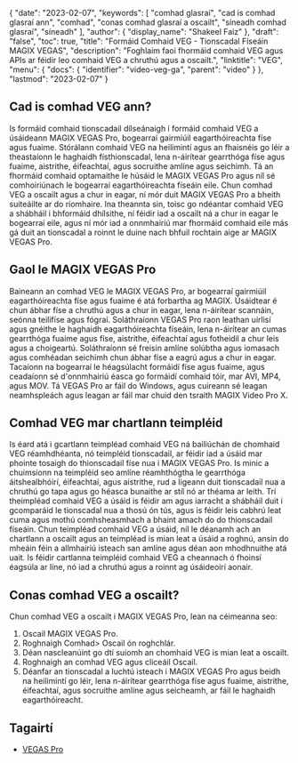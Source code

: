 {
  "date": "2023-02-07",
  "keywords": [
"comhad glasraí",
"cad is comhad glasraí ann",
"comhad",
"conas comhad glasraí a oscailt",
"síneadh comhad glasraí",
"síneadh"
],
  "author": {
    "display_name": "Shakeel Faiz"
},
  "draft": "false",
  "toc": true,
  "title": "Formáid Comhaid VEG - Tionscadal Físeáin MAGIX VEGAS",
  "description": "Foghlaim faoi fhormáid comhaid VEG agus APIs ar féidir leo comhaid VEG a chruthú agus a oscailt.",
  "linktitle": "VEG",
  "menu": {
    "docs": {
      "identifier": "video-veg-ga",
      "parent": "video"
}
},
  "lastmod": "2023-02-07"
}

## Cad is comhad VEG ann?

Is formáid comhaid tionscadail dílseánaigh í formáid comhaid VEG a úsáideann MAGIX VEGAS Pro, bogearraí gairmiúil eagarthóireachta físe agus fuaime. Stórálann comhaid VEG na heilimintí agus an fhaisnéis go léir a theastaíonn le haghaidh físthionscadal, lena n-áirítear gearrthóga físe agus fuaime, aistrithe, éifeachtaí, agus socruithe amlíne agus seichimh. Tá an fhormáid comhaid optamaithe le húsáid le MAGIX VEGAS Pro agus níl sé comhoiriúnach le bogearraí eagarthóireachta físeáin eile. Chun comhad VEG a oscailt agus a chur in eagar, ní mór duit MAGIX VEGAS Pro a bheith suiteáilte ar do ríomhaire. Ina theannta sin, toisc go ndéantar comhaid VEG a shábháil i bhformáid dhílsithe, ní féidir iad a oscailt ná a chur in eagar le bogearraí eile, agus ní mór iad a onnmhairiú mar fhormáid comhaid eile más gá duit an tionscadal a roinnt le duine nach bhfuil rochtain aige ar MAGIX VEGAS Pro.

## Gaol le MAGIX VEGAS Pro

Baineann an comhad VEG le MAGIX VEGAS Pro, ar bogearraí gairmiúil eagarthóireachta físe agus fuaime é atá forbartha ag MAGIX. Úsáidtear é chun ábhar físe a chruthú agus a chur in eagar, lena n-áirítear scannáin, seónna teilifíse agus fógraí. Soláthraíonn VEGAS Pro raon leathan uirlisí agus gnéithe le haghaidh eagarthóireachta físeáin, lena n-áirítear an cumas gearrthóga fuaime agus físe, aistrithe, éifeachtaí agus fotheidil a chur leis agus a choigeartú. Soláthraíonn sé freisin amlíne solúbtha agus iomasach agus comhéadan seichimh chun ábhar físe a eagrú agus a chur in eagar. Tacaíonn na bogearraí le héagsúlacht formáidí físe agus fuaime, agus ceadaíonn sé d'onnmhairiú éasca go formáidí comhaid tóir, mar AVI, MP4, agus MOV. Tá VEGAS Pro ar fáil do Windows, agus cuireann sé leagan neamhspleách agus leagan ar fáil mar chuid den tsraith MAGIX Video Pro X.

## Comhad VEG mar chartlann teimpléid

Is éard atá i gcartlann teimpléad comhaid VEG ná bailiúchán de chomhaid VEG réamhdhéanta, nó teimpléid tionscadail, ar féidir iad a úsáid mar phointe tosaigh do thionscadail físe nua i MAGIX VEGAS Pro. Is minic a chuimsíonn na teimpléid seo amlíne réamhthógtha le gearrthóga áitshealbhóirí, éifeachtaí, agus aistrithe, rud a ligeann duit tionscadail nua a chruthú go tapa agus go héasca bunaithe ar stíl nó ar théama ar leith. Trí theimpléad comhaid VEG a úsáid is féidir am agus iarracht a shábháil duit i gcomparáid le tionscadal nua a thosú ón tús, agus is féidir leis cabhrú leat cuma agus mothú comhsheasmhach a bhaint amach do do thionscadail físeáin. Chun teimpléad comhaid VEG a úsáid, níl le déanamh ach an chartlann a oscailt agus an teimpléad is mian leat a úsáid a roghnú, ansin do mheáin féin a allmhairiú isteach san amlíne agus déan aon mhodhnuithe atá uait. Is féidir cartlanna teimpléid comhaid VEG a cheannach ó fhoinsí éagsúla ar líne, nó iad a chruthú agus a roinnt ag úsáideoirí aonair.

## Conas comhad VEG a oscailt?

Chun comhad VEG a oscailt i MAGIX VEGAS Pro, lean na céimeanna seo:

1. Oscail MAGIX VEGAS Pro.
2. Roghnaigh Comhad> Oscail ón roghchlár.
3. Déan nascleanúint go dtí suíomh an chomhaid VEG is mian leat a oscailt.
4. Roghnaigh an comhad VEG agus cliceáil Oscail.
5. Déanfar an tionscadal a luchtú isteach i MAGIX VEGAS Pro agus beidh na heilimintí go léir, lena n-áirítear gearrthóga físe agus fuaime, aistrithe, éifeachtaí, agus socruithe amlíne agus seicheamh, ar fáil le haghaidh eagarthóireacht.

## Tagairtí
* [VEGAS Pro]( https://ga.wikipedia.org/wiki/Vegas_Pro)


